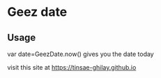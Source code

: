 # Geez date

## Usage

var date=GeezDate.now()  gives you the date today


visit this site at https://tinsae-ghilay.github.io 
